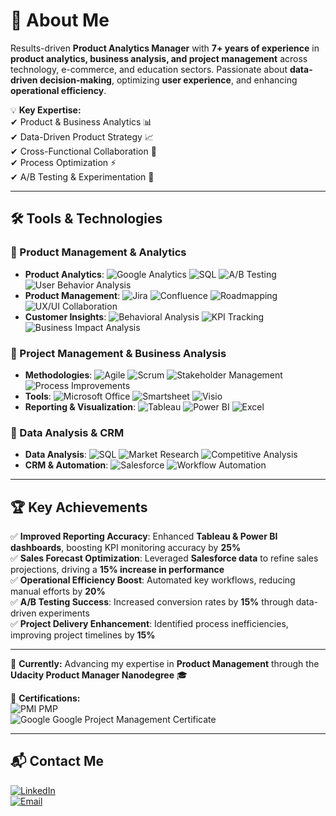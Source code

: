 # 🚀 About Me

Results-driven **Product Analytics Manager** with **7+ years of experience** in **product analytics, business analysis, and project management** across technology, e-commerce, and education sectors. Passionate about **data-driven decision-making**, optimizing **user experience**, and enhancing **operational efficiency**.

💡 **Key Expertise:**  
✔ Product & Business Analytics 📊  
✔ Data-Driven Product Strategy 📈  
✔ Cross-Functional Collaboration 🤝  
✔ Process Optimization ⚡  
✔ A/B Testing & Experimentation 🔬  

---

## 🛠️ Tools & Technologies  

### **📌 Product Management & Analytics**  
- **Product Analytics**: ![Google Analytics](https://img.shields.io/badge/Google%20Analytics-E37400?style=flat&logo=google-analytics&logoColor=white) ![SQL](https://img.shields.io/badge/SQL-4479A1?style=flat&logo=postgresql&logoColor=white) ![A/B Testing](https://img.shields.io/badge/A%2FB%20Testing-000000?style=flat&logo=testing-library&logoColor=white) ![User Behavior Analysis](https://img.shields.io/badge/User%20Behavior%20Analysis-007ACC?style=flat&logo=databricks&logoColor=white)  
- **Product Management**: ![Jira](https://img.shields.io/badge/Jira-0052CC?style=flat&logo=jira&logoColor=white) ![Confluence](https://img.shields.io/badge/Confluence-172B4D?style=flat&logo=confluence&logoColor=white) ![Roadmapping](https://img.shields.io/badge/Roadmapping-FF6F00?style=flat&logo=trello&logoColor=white) ![UX/UI Collaboration](https://img.shields.io/badge/UX%2FUI%20Collaboration-FF4081?style=flat&logo=figma&logoColor=white)  
- **Customer Insights**: ![Behavioral Analysis](https://img.shields.io/badge/Behavioral%20Analysis-673AB7?style=flat&logo=datadog&logoColor=white) ![KPI Tracking](https://img.shields.io/badge/KPI%20Tracking-2196F3?style=flat&logo=microsoft-excel&logoColor=white) ![Business Impact Analysis](https://img.shields.io/badge/Business%20Impact%20Analysis-4CAF50?style=flat&logo=power-bi&logoColor=white)  

### **📌 Project Management & Business Analysis**  
- **Methodologies**: ![Agile](https://img.shields.io/badge/Agile-0052CC?style=flat&logo=agile&logoColor=white) ![Scrum](https://img.shields.io/badge/Scrum-29ABE2?style=flat&logo=scrumalliance&logoColor=white) ![Stakeholder Management](https://img.shields.io/badge/Stakeholder%20Management-FFC107?style=flat&logo=people&logoColor=white) ![Process Improvements](https://img.shields.io/badge/Process%20Improvements-607D8B?style=flat&logo=flow&logoColor=white)  
- **Tools**: ![Microsoft Office](https://img.shields.io/badge/Microsoft%20Office-D83B01?style=flat&logo=microsoft-office&logoColor=white) ![Smartsheet](https://img.shields.io/badge/Smartsheet-0073E6?style=flat&logo=smartsheet&logoColor=white) ![Visio](https://img.shields.io/badge/Visio-3955A3?style=flat&logo=microsoft-visio&logoColor=white)  
- **Reporting & Visualization**: ![Tableau](https://img.shields.io/badge/Tableau-E97627?style=flat&logo=tableau&logoColor=white) ![Power BI](https://img.shields.io/badge/Power%20BI-F2C811?style=flat&logo=power-bi&logoColor=white) ![Excel](https://img.shields.io/badge/Excel-217346?style=flat&logo=microsoft-excel&logoColor=white)  

### **📌 Data Analysis & CRM**  
- **Data Analysis**: ![SQL](https://img.shields.io/badge/SQL-4479A1?style=flat&logo=postgresql&logoColor=white) ![Market Research](https://img.shields.io/badge/Market%20Research-FF9800?style=flat&logo=google&logoColor=white) ![Competitive Analysis](https://img.shields.io/badge/Competitive%20Analysis-9C27B0?style=flat&logo=chart&logoColor=white)  
- **CRM & Automation**: ![Salesforce](https://img.shields.io/badge/Salesforce-00A1E0?style=flat&logo=salesforce&logoColor=white) ![Workflow Automation](https://img.shields.io/badge/Workflow%20Automation-FF5722?style=flat&logo=zapier&logoColor=white)  

---

## 🏆 Key Achievements  
✅ **Improved Reporting Accuracy**: Enhanced **Tableau & Power BI dashboards**, boosting KPI monitoring accuracy by **25%**  
✅ **Sales Forecast Optimization**: Leveraged **Salesforce data** to refine sales projections, driving a **15% increase in performance**  
✅ **Operational Efficiency Boost**: Automated key workflows, reducing manual efforts by **20%**  
✅ **A/B Testing Success**: Increased conversion rates by **15%** through data-driven experiments  
✅ **Project Delivery Enhancement**: Identified process inefficiencies, improving project timelines by **15%**  

---

🎯 **Currently:** Advancing my expertise in **Product Management** through the **Udacity Product Manager Nanodegree** 🎓  

📌 **Certifications:**  
![PMI](https://img.shields.io/badge/PMI-02569B?style=flat&logo=pmi&logoColor=white) PMP  
![Google](https://img.shields.io/badge/Google%20Project%20Management%20Certificate-4285F4?style=flat&logo=google&logoColor=white) Google Project Management Certificate  
 

---

## 📬 Contact Me  
[![LinkedIn](https://img.shields.io/badge/LinkedIn-0077B5?style=flat&logo=linkedin&logoColor=white)](https://www.linkedin.com/in/aarthimeena/)  
[![Email](https://img.shields.io/badge/Email-D14836?style=flat&logo=gmail&logoColor=white)](mailto:rtmeenaa22@gmail.com)  

